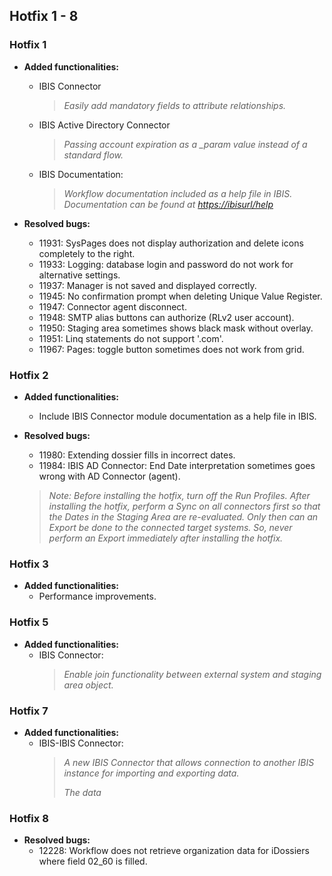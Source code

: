 ## Hotfix 1 - 8

### Hotfix 1

- **Added functionalities:**
    - IBIS Connector
        > *Easily add mandatory fields to attribute relationships.*
    - IBIS Active Directory Connector
        > *Passing account expiration as a \_param value instead of a standard flow.*
    - IBIS Documentation:
        > *Workflow documentation included as a help file in IBIS. Documentation can be found at <https://ibisurl/help>*

- **Resolved bugs:**
    - 11931: SysPages does not display authorization and delete icons completely to the right.
    - 11933: Logging: database login and password do not work for alternative settings.
    - 11937: Manager is not saved and displayed correctly.
    - 11945: No confirmation prompt when deleting Unique Value Register.
    - 11947: Connector agent disconnect.
    - 11948: SMTP alias buttons can authorize (RLv2 user account).
    - 11950: Staging area sometimes shows black mask without overlay.
    - 11951: Linq statements do not support '.com'.
    - 11967: Pages: toggle button sometimes does not work from grid.

### Hotfix 2

- **Added functionalities:**
    - Include IBIS Connector module documentation as a help file in IBIS.

- **Resolved bugs:**
    - 11980: Extending dossier fills in incorrect dates.
    - 11984: IBIS AD Connector: End Date interpretation sometimes goes wrong with AD Connector (agent).
    > *Note: Before installing the hotfix, turn off the Run Profiles. After installing the hotfix, perform a Sync on all connectors first so that the Dates in the Staging Area are re-evaluated. Only then can an Export be done to the connected target systems. So, never perform an Export immediately after installing the hotfix.*

### Hotfix 3

- **Added functionalities:**
    - Performance improvements.

### Hotfix 5

- **Added functionalities:**
    - IBIS Connector:
        > *Enable join functionality between external system and staging area object.*

### Hotfix 7

- **Added functionalities:**
    - IBIS-IBIS Connector:
        > *A new IBIS Connector that allows connection to another IBIS instance for importing and exporting data.*
        >
        > *The data*

### Hotfix 8

- **Resolved bugs:**
    - 12228: Workflow does not retrieve organization data for iDossiers where field 02_60 is filled.
